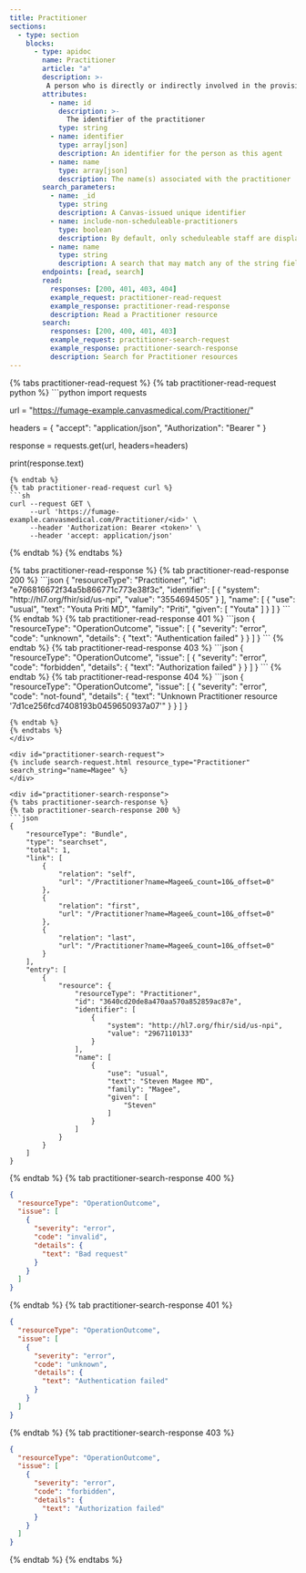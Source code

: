 ```yaml
---
title: Practitioner
sections:
  - type: section
    blocks:
      - type: apidoc
        name: Practitioner
        article: "a"
        description: >-
         A person who is directly or indirectly involved in the provisioning of healthcare.<br><br>[https://hl7.org/fhir/R4/practitioner.html](https://hl7.org/fhir/R4/practitioner.html)<br><br>To create a new staff member in Canvas, see this [Zendesk article](https://canvas-medical.zendesk.com/hc/en-us/articles/360058232193-Add-a-new-staff-member).
        attributes:
          - name: id
            description: >-
              The identifier of the practitioner
            type: string
          - name: identifier
            type: array[json]
            description: An identifier for the person as this agent
          - name: name
            type: array[json]
            description: The name(s) associated with the practitioner
        search_parameters:
          - name: _id
            type: string
            description: A Canvas-issued unique identifier
          - name: include-non-scheduleable-practitioners
            type: boolean
            description: By default, only scheduleable staff are displayed. Passing this parameter as True will return all active staff.
          - name: name
            type: string
            description: A search that may match any of the string fields in the name, including family, given, prefix, suffix, and/or text. Partial search is supported. If the practitioner you are looking for is inactive, you will still need to pass <i>include-non-scheduleable-practitioners=True</i>.
        endpoints: [read, search]
        read:
          responses: [200, 401, 403, 404]
          example_request: practitioner-read-request
          example_response: practitioner-read-response
          description: Read a Practitioner resource
        search:
          responses: [200, 400, 401, 403]
          example_request: practitioner-search-request
          example_response: practitioner-search-response
          description: Search for Practitioner resources
---
```


<div id="practitioner-read-request">
{% tabs practitioner-read-request %}
{% tab practitioner-read-request python %}
```python
import requests

url = "https://fumage-example.canvasmedical.com/Practitioner/<id>"

headers = {
    "accept": "application/json",
    "Authorization": "Bearer <token>"
}

response = requests.get(url, headers=headers)

print(response.text)
```
{% endtab %}
{% tab practitioner-read-request curl %}
```sh
curl --request GET \
     --url 'https://fumage-example.canvasmedical.com/Practitioner/<id>' \
     --header 'Authorization: Bearer <token>' \
     --header 'accept: application/json'
```
{% endtab %}
{% endtabs %}
</div>

<div id="practitioner-read-response">
{% tabs practitioner-read-response %}
{% tab practitioner-read-response 200 %}
```json
{
    "resourceType": "Practitioner",
    "id": "e766816672f34a5b866771c773e38f3c",
    "identifier": [
        {
            "system": "http://hl7.org/fhir/sid/us-npi",
            "value": "3554694505"
        }
    ],
    "name": [
        {
            "use": "usual",
            "text": "Youta Priti MD",
            "family": "Priti",
            "given": [
                "Youta"
            ]
        }
    ]
}
```
{% endtab %}
{% tab practitioner-read-response 401 %}
```json
{
  "resourceType": "OperationOutcome",
  "issue": [
    {
      "severity": "error",
      "code": "unknown",
      "details": {
        "text": "Authentication failed"
      }
    }
  ]
}
```
{% endtab %}
{% tab practitioner-read-response 403 %}
```json
{
  "resourceType": "OperationOutcome",
  "issue": [
    {
      "severity": "error",
      "code": "forbidden",
      "details": {
        "text": "Authorization failed"
      }
    }
  ]
}
```
{% endtab %}
{% tab practitioner-read-response 404 %}
```json
{
    "resourceType": "OperationOutcome",
    "issue": [
        {
            "severity": "error",
            "code": "not-found",
            "details": {
                "text": "Unknown Practitioner resource '7d1ce256fcd7408193b0459650937a07'"
            }
        }
    ]
}

```
{% endtab %}
{% endtabs %}
</div>

<div id="practitioner-search-request">
{% include search-request.html resource_type="Practitioner" search_string="name=Magee" %}
</div>

<div id="practitioner-search-response">
{% tabs practitioner-search-response %}
{% tab practitioner-search-response 200 %}
```json
{
    "resourceType": "Bundle",
    "type": "searchset",
    "total": 1,
    "link": [
        {
            "relation": "self",
            "url": "/Practitioner?name=Magee&_count=10&_offset=0"
        },
        {
            "relation": "first",
            "url": "/Practitioner?name=Magee&_count=10&_offset=0"
        },
        {
            "relation": "last",
            "url": "/Practitioner?name=Magee&_count=10&_offset=0"
        }
    ],
    "entry": [
        {
            "resource": {
                "resourceType": "Practitioner",
                "id": "3640cd20de8a470aa570a852859ac87e",
                "identifier": [
                    {
                        "system": "http://hl7.org/fhir/sid/us-npi",
                        "value": "2967110133"
                    }
                ],
                "name": [
                    {
                        "use": "usual",
                        "text": "Steven Magee MD",
                        "family": "Magee",
                        "given": [
                            "Steven"
                        ]
                    }
                ]
            }
        }
    ]
}
```
{% endtab %}
{% tab practitioner-search-response 400 %}
```json
{
  "resourceType": "OperationOutcome",
  "issue": [
    {
      "severity": "error",
      "code": "invalid",
      "details": {
        "text": "Bad request"
      }
    }
  ]
}
```
{% endtab %}
{% tab practitioner-search-response 401 %}
```json
{
  "resourceType": "OperationOutcome",
  "issue": [
    {
      "severity": "error",
      "code": "unknown",
      "details": {
        "text": "Authentication failed"
      }
    }
  ]
}
```
{% endtab %}
{% tab practitioner-search-response 403 %}
```json
{
  "resourceType": "OperationOutcome",
  "issue": [
    {
      "severity": "error",
      "code": "forbidden",
      "details": {
        "text": "Authorization failed"
      }
    }
  ]
}
```
{% endtab %}
{% endtabs %}
</div>

